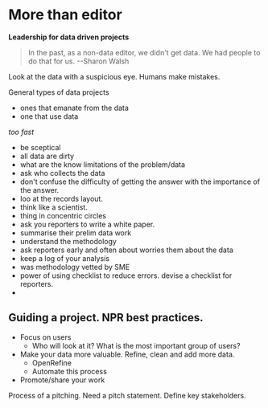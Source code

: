 # More than editor
**Leadership for data driven projects**

> In the past, as a non-data editor, we didn't get data. We had people to do that for us.
--Sharon Walsh

Look at the data with a suspicious eye. Humans make mistakes.

General types of data projects
* ones that emanate from the data
* one that use data

_too fast_

* be sceptical
* all data are dirty
* what are the know limitations of the problem/data
* ask who collects the data
* don't confuse the difficulty of getting the answer with the importance of the answer.
* loo at the records layout.
* think like a scientist.
* thing in concentric circles
* ask you reporters to write a white paper.
* summarise their prelim data work
* understand the methodology
* ask reporters early and often about worries them about the data
* keep a log of your analysis
* was methodology vetted by SME
* power of using checklist to reduce errors. devise a checklist for reporters.
* 

## Guiding a project. NPR best practices.

* Focus on users
	- Who will look at it? What is the most important group of users?
* Make your data more valuable. Refine, clean and add more data.
	- OpenRefine
	- Automate this process
* Promote/share your work


Process of a pitching. Need a pitch statement.
Define key stakeholders.
